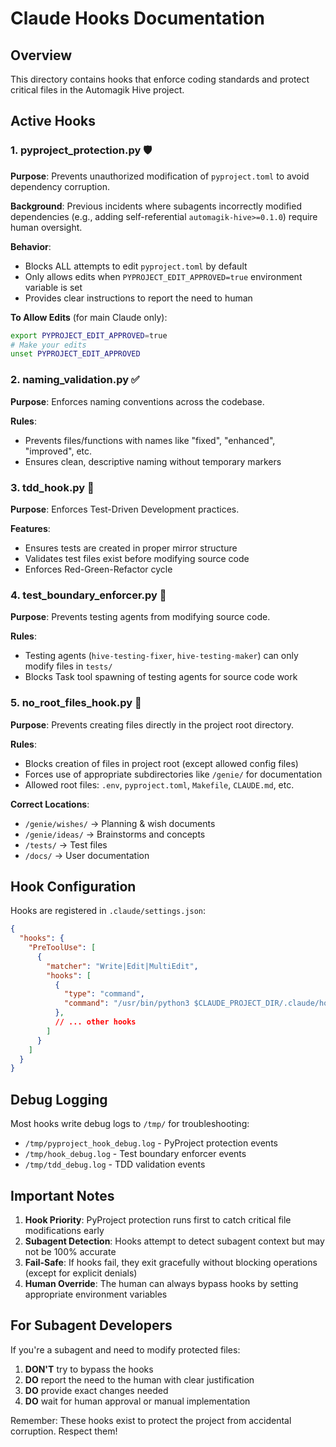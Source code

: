 # Claude Hooks Documentation

## Overview
This directory contains hooks that enforce coding standards and protect critical files in the Automagik Hive project.

## Active Hooks

### 1. **pyproject_protection.py** 🛡️
**Purpose**: Prevents unauthorized modification of `pyproject.toml` to avoid dependency corruption.

**Background**: Previous incidents where subagents incorrectly modified dependencies (e.g., adding self-referential `automagik-hive>=0.1.0`) require human oversight.

**Behavior**:
- Blocks ALL attempts to edit `pyproject.toml` by default
- Only allows edits when `PYPROJECT_EDIT_APPROVED=true` environment variable is set
- Provides clear instructions to report the need to human

**To Allow Edits** (for main Claude only):
```bash
export PYPROJECT_EDIT_APPROVED=true
# Make your edits
unset PYPROJECT_EDIT_APPROVED
```

### 2. **naming_validation.py** ✅
**Purpose**: Enforces naming conventions across the codebase.

**Rules**:
- Prevents files/functions with names like "fixed", "enhanced", "improved", etc.
- Ensures clean, descriptive naming without temporary markers

### 3. **tdd_hook.py** 🧪
**Purpose**: Enforces Test-Driven Development practices.

**Features**:
- Ensures tests are created in proper mirror structure
- Validates test files exist before modifying source code
- Enforces Red-Green-Refactor cycle

### 4. **test_boundary_enforcer.py** 🚧
**Purpose**: Prevents testing agents from modifying source code.

**Rules**:
- Testing agents (`hive-testing-fixer`, `hive-testing-maker`) can only modify files in `tests/`
- Blocks Task tool spawning of testing agents for source code work

### 5. **no_root_files_hook.py** 🚫
**Purpose**: Prevents creating files directly in the project root directory.

**Rules**:
- Blocks creation of files in project root (except allowed config files)
- Forces use of appropriate subdirectories like `/genie/` for documentation
- Allowed root files: `.env`, `pyproject.toml`, `Makefile`, `CLAUDE.md`, etc.

**Correct Locations**:
- `/genie/wishes/` → Planning & wish documents
- `/genie/ideas/` → Brainstorms and concepts
- `/tests/` → Test files
- `/docs/` → User documentation

## Hook Configuration

Hooks are registered in `.claude/settings.json`:

```json
{
  "hooks": {
    "PreToolUse": [
      {
        "matcher": "Write|Edit|MultiEdit",
        "hooks": [
          {
            "type": "command",
            "command": "/usr/bin/python3 $CLAUDE_PROJECT_DIR/.claude/hooks/pyproject_protection.py"
          },
          // ... other hooks
        ]
      }
    ]
  }
}
```

## Debug Logging

Most hooks write debug logs to `/tmp/` for troubleshooting:
- `/tmp/pyproject_hook_debug.log` - PyProject protection events
- `/tmp/hook_debug.log` - Test boundary enforcer events
- `/tmp/tdd_debug.log` - TDD validation events

## Important Notes

1. **Hook Priority**: PyProject protection runs first to catch critical file modifications early
2. **Subagent Detection**: Hooks attempt to detect subagent context but may not be 100% accurate
3. **Fail-Safe**: If hooks fail, they exit gracefully without blocking operations (except for explicit denials)
4. **Human Override**: The human can always bypass hooks by setting appropriate environment variables

## For Subagent Developers

If you're a subagent and need to modify protected files:
1. **DON'T** try to bypass the hooks
2. **DO** report the need to the human with clear justification
3. **DO** provide exact changes needed
4. **DO** wait for human approval or manual implementation

Remember: These hooks exist to protect the project from accidental corruption. Respect them!